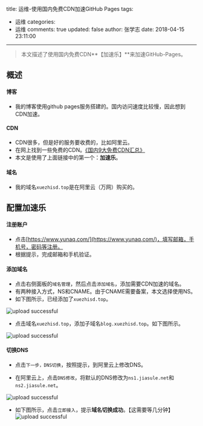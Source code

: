 title: 运维-使用国内免费CDN加速GitHub Pages
tags:
  - 运维
categories:
  - 运维
comments: true
updated: false
author: 张学志
date: 2018-04-15 23:11:00
---
> 本文描述了使用国内免费CDN**【加速乐】**来加速GitHub-Pages。
<!-- more -->

 ## 概述
 
#### 博客
* 我的博客使用github pages服务搭建的。国内访问速度比较慢，因此想到CDN加速。
 
#### CDN
* CDN很多，但是好的服务要收费的，比如阿里云。
* 在网上找到一些免费的CDN。[《国内9大免费CDN汇总》](https://blog.csdn.net/qq_25281775/article/details/77479785)
* 本文是使用了上面链接中的第一个：**加速乐**。

#### 域名
* 我的域名`xuezhisd.top`是在阿里云（万网）购买的。


## 配置加速乐

#### 注册账户
* 点击[https://www.yunaq.com/](https://www.yunaq.com/)，填写邮箱，手机号，密码等注册。
* 根据提示，完成邮箱和手机验证。

#### 添加域名

* 点击右侧面板的`域名管理`，然后点击`添加域名`，添加需要CDN加速的域名。
* 有两种接入方式，NS和CNAME。由于CNAME需要备案，本文选择使用NS。
* 如下图所示，已经添加了`xuezhisd.top`。

![upload successful](/images/pasted-1.png)

* 点击域名`xuezhisd.top`，添加子域名`blog.xuezhisd.top`。如下图所示。

![upload successful](/images/pasted-2.png)


#### 切换DNS

* 点击`下一步，DNS切换`，按照提示，到阿里云上修改DNS。


* 在阿里云上，点击`DNS修改`，将默认的DNS修改为`ns1.jiasule.net`和`ns2.jiasule.net`。

![upload successful](/images/pasted-3.png)

* 如下图所示，点击`立即接入`，提示**域名切换成功**。【这需要等几分钟】
![upload successful](/images/pasted-4.png)


